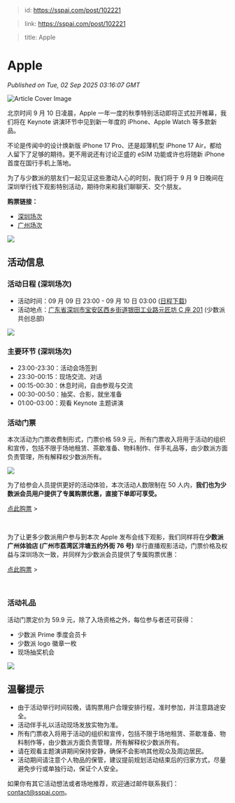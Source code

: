 > id: https://sspai.com/post/102221

> link: https://sspai.com/post/102221

> title: Apple

# Apple
_Published on Tue, 02 Sep 2025 03:16:07 GMT_

![Article Cover Image](https://cdnfile.sspai.com/2025/9/2/article/ac144625-1f17-c0fc-f618-d956778abe4a.jpeg)  

北京时间 9 月 10 日凌晨，Apple 一年一度的秋季特别活动即将正式拉开帷幕，我们将在 Keynote 讲演环节中见到新一年度的 iPhone、Apple Watch 等多款新品。 

不论是传闻中的设计焕新版 iPhone 17 Pro、还是超薄机型 iPhone 17 Air，都给人留下了足够的期待。更不用说还有讨论正盛的 eSIM 功能或许也将随新 iPhone 首度在国行手机上落地。 

为了与少数派的朋友们一起见证这些激动人心的时刻，我们将于 9 月 9 日晚间在深圳举行线下观影特别活动，期待你来和我们聊聊天、交个朋友。

**购票链接：**

-   [深圳场次](https://sspai.com/item/460)
-   [广州场次](https://sspai.com/item/461)

![](https://cdnfile.sspai.com/2025/09/01/8adc3c0b3d8a3a23d835fd1516ac2d22.png?imageView2/2/w/1120/q/90/interlace/1/ignore-error/1/format/webp)

**活动信息**
--------

### **活动日程 (深圳场次)**

-   活动时间：09 月 09 日 23:00 - 09 月 10 日 03:00 ([日程下载](https://sspaime.feishu.cn/file/JXqjbwUEMoWUjjxEkxQcXM1InFh))
-   活动地点：[广东省深圳市宝安区西乡街道银田工业路元匠坊 C 座 201](https://sspai.com/link?target=https%3A%2F%2Fwww.amap.com%2Fplace%2FB0K2DAFWON) (少数派共创总部)

![](https://cdnfile.sspai.com/2025/09/02/d9723e87bc49913298ffb52aca5be6cd.png?imageView2/2/w/1120/q/90/interlace/1/ignore-error/1/format/webp)

### **主要环节 (深圳场次)**

-   23:00-23:30：活动会场签到
-   23:30-00:15：现场交流、对话
-   00:15-00:30：休息时间，自由参观与交流
-   00:30-00:50：抽奖、合影，就坐准备
-   01:00-03:00：观看 Keynote 主题讲演

### **活动门票**

本次活动为门票收费制形式，门票价格 59.9 元，所有门票收入将用于活动的组织和宣传，包括不限于场地租赁、茶歇准备、物料制作、伴手礼品等，由少数派方面负责管理，所有解释权少数派所有。

![](https://cdnfile.sspai.com/2025/09/02/d5843f06c134d6963ae0c33cc65e4561.jpeg?imageView2/2/w/1120/q/90/interlace/1/ignore-error/1/format/webp)

为了给参会人员提供更好的活动体验，本次活动人数限制在 50 人内，**我们也为少数派会员用户提供了专属购票优惠，直接下单即可享受。**

[点此购票](https://sspai.com/item/460) >

 

为了让更多少数派用户参与到本次 Apple 发布会线下观影，我们同样将在**少数派广州体验店 (广州市荔湾区泮塘五约外街 76 号)** 举行直播观影活动，门票价格及权益与深圳场次一致，并同样为少数派会员提供了专属购票优惠：

[点此购票](https://sspai.com/item/461) >

 

### **活动礼品**

活动门票定价为 59.9 元，除了入场资格之外，每位参与者还可获得：

-   少数派 Prime 季度会员卡
-   少数派 logo 徽章一枚
-   现场抽奖机会

![](https://cdnfile.sspai.com/2025/09/01/7639c9140a958c07d0fe85d5f419229d.png?imageView2/2/w/1120/q/90/interlace/1/ignore-error/1/format/webp)

**温馨提示**
--------

-   由于活动举行时间较晚，请购票用户合理安排行程，准时参加，并注意路途安全。
-   活动伴手礼以活动现场发放实物为准。
-   所有门票收入将用于活动的组织和宣传，包括不限于场地租赁、茶歇准备、物料制作等，由少数派方面负责管理，所有解释权少数派所有。
-   请在观看主题演讲期间保持安静，确保不会影响其他观众及周边居民。
-   活动期间请注意个人物品的保管，建议提前规划活动结束后的归家方式，尽量避免步行或单独行动，保证个人安全。

如果你有其它活动想法或者场地推荐，欢迎通过邮件联系我们：contact@sspai.com。
